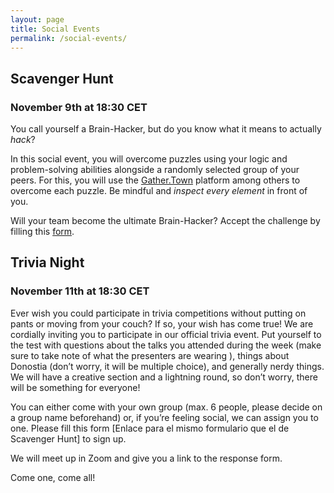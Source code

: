 ```yaml
---
layout: page
title: Social Events
permalink: /social-events/
---
```


## Scavenger Hunt

### November 9th at 18:30 CET

You call yourself a Brain-Hacker, but do you know what it means to actually <em>hack</em>?

In this social event, you will overcome puzzles using your logic and problem-solving abilities alongside a randomly selected group of your peers. For this, you will use the <a href="https://gather.town/app/hpxMx2sGBNztQgGZ/BHD2020">Gather.Town</a> platform among others to overcome each puzzle. Be mindful and <em>inspect every element </em><!-- >Finding the first clue will be a treat! Look for it where you get something to eat. Write this number because you will need it: 39 <-->in front of you.

Will your team become the ultimate Brain-Hacker? Accept the challenge by filling this <a href="https://forms.gle/ssoFwaukbjdnBFKu5">form</a>.

## Trivia Night

### November 11th at 18:30 CET

Ever wish you could participate in trivia competitions without putting on pants or moving from your couch? If so, your wish has come true! We are cordially inviting you to participate in our official trivia event. Put yourself to the test with questions about the talks you attended during the week (make sure to take note of what the presenters are wearing  ), things about Donostia (don’t worry, it will be multiple choice), and generally nerdy things. We will have a creative section and a lightning round, so don’t worry, there will be something for everyone!

You can either come with your own group (max. 6 people, please decide on a group name beforehand) or, if you’re feeling social, we can assign you to one. Please fill this form [Enlace para el mismo formulario que el de Scavenger Hunt] to sign up.

We will meet up in Zoom and give you a link to the response form.

Come one, come all!